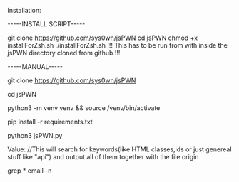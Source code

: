 Installation: 

-----INSTALL SCRIPT-----

git clone https://github.com/sys0wn/jsPWN
cd jsPWN
chmod +x installForZsh.sh
./installForZsh.sh                !!! This has to be run from with inside the jsPWN directory cloned from github !!!

-----MANUAL-----

git clone https://github.com/sys0wn/jsPWN

cd jsPWN

python3 -m venv venv && source /venv/bin/activate

pip install -r requirements.txt

python3 jsPWN.py



Value:         //This will search for keywords(like HTML classes,ids or just genereal stuff like "api") and output all of them together with the file origin

grep * email -n                             

